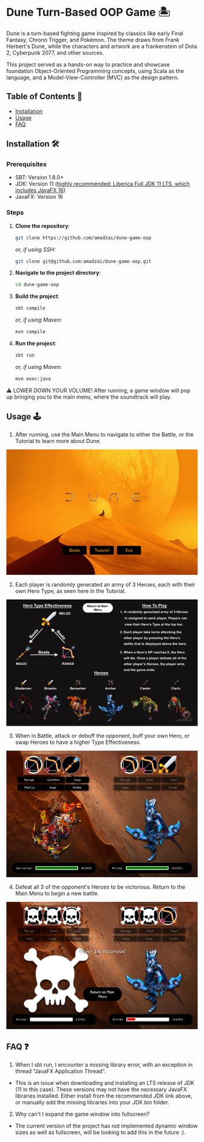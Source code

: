 # Dune Turn-Based OOP Game :desert_island:	
Dune is a turn-based fighting game inspired by classics like early Final Fantasy, Chrono Trigger, and Pokémon. 
The theme draws from Frank Herbert's Dune, while the characters and artwork are a frankenstein of Dota 2, Cyberpunk 2077, and other sources.

This project served as a hands-on way to practice and showcase foundation Object-Oriented Programming concepts, using Scala as the language, 
and a Model-View-Controller (MVC) as the design pattern.

## Table of Contents :scroll:
- [Installation](#installation-hammer_and_wrench)
- [Usage](#usage-joystick)
- [FAQ](#faq-question)

## Installation :hammer_and_wrench:
### Prerequisites
- SBT: Version 1.8.0+
- JDK: Version 11 ([highly recommended: Liberica Full JDK 11 LTS, which includes JavaFX 16](https://bell-sw.com/pages/downloads/#jdk-11-lts))
- JavaFX: Version 16

### Steps
1. **Clone the repository**:
    ```bash
    git clone https://github.com/amadzai/dune-game-oop
    ```

   *or, if using SSH:*
    ```bash
    git clone git@github.com:amadzai/dune-game-oop.git
    ```

2. **Navigate to the project directory**:
    ```bash
    cd dune-game-oop
    ```

3. **Build the project**:
    ```bash
    sbt compile
    ```

   *or, if using Maven:*
    ```bash
    mvn compile
    ```

4. **Run the project**:
    ```bash
    sbt run
    ```

   *or, if using Maven:*
    ```bash
    mvn exec:java
    ```

:warning: LOWER DOWN YOUR VOLUME! After running, a game window will pop up bringing you to the main menu, where the soundtrack will play.

## Usage :joystick:
1. After running, use the Main Menu to navigate to either the Battle, or the Tutorial to learn more about Dune.

<img src="screenshots/MainMenu.png" alt="Main Menu screen of Dune">

2. Each player is randomly generated an army of 3 Heroes, each with their own Hero Type, as seen here in the Tutorial.

<img src="screenshots/TutorialPage.png" alt="Tutorial Page of Dune">

3. When in Battle, attack or debuff the opponent, buff your own Hero, or swap Heroes to have a higher Type Effectiveness.

<img src="screenshots/BattlePage.png" alt="Battle Page of Dune">

4. Defeat all 3 of the opponent's Heroes to be victorious. Return to the Main Menu to begin a new battle.

<img src="screenshots/Victory.png" alt="Battle Page Victory of Dune">

## FAQ :question:
1. When I sbt run, I encounter a missing library error, with an exception in thread "JavaFX Application Thread".
- This is an issue when downloading and installing an LTS release of JDK (11 in this case). These versions may not have the necessary JavaFX libraries installed. 
Either install from the recommended JDK link above, or manually add the missing libraries into your JDK bin folder.

2. Why can't I expand the game window into fullscreen?
- The current version of the project has not implemented dynamic window sizes as well as fullscreen, will be looking to add this in the future :).